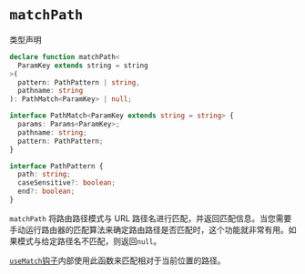 # `matchPath`

类型声明

```ts
declare function matchPath<
  ParamKey extends string = string
>(
  pattern: PathPattern | string,
  pathname: string
): PathMatch<ParamKey> | null;

interface PathMatch<ParamKey extends string = string> {
  params: Params<ParamKey>;
  pathname: string;
  pattern: PathPattern;
}

interface PathPattern {
  path: string;
  caseSensitive?: boolean;
  end?: boolean;
}
```

`matchPath` 将路由路径模式与 URL 路径名进行匹配，并返回匹配信息。当您需要手动运行路由器的匹配算法来确定路由路径是否匹配时，这个功能就非常有用。如果模式与给定路径名不匹配，则返回`null`。

[`useMatch`钩子](https://baimingxuan.github.io/react-router6-doc/hooks/use-match)内部使用此函数来匹配相对于当前位置的路径。